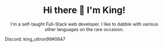 <h1 align="center"> Hi there 👋 I'm King! </h1>

<p align="center" >
I'm a self-taught Full-Stack web developer.
I like to dabble with various other languages on the rare occasion.

Discord: king_ultron99#0647
</p>
